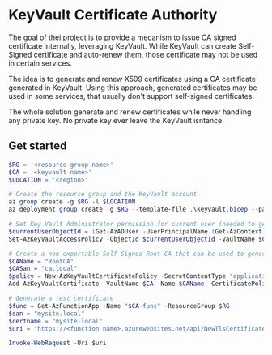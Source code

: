 # KeyVault Certificate Authority

The goal of thei project is to provide a mecanism to issue CA signed certificate internally, leveraging KeyVault. While KeyVault can create Self-Signed certificate and auto-renew them, those certificate may not be used in certain services.

The idea is to generate and renew X509 certificates using a CA certificate generated in KeyVault. Using this approach, generated certificates may be used in some services, that usually don't support self-signed certificates.

The whole solution generate and renew certificates while never handling any private key. No private key ever leave the KeyVault isntance.

## Get started

```powershell
$RG = '<resource group name>'
$CA = '<keyvault name>'
$LOCATION = '<region>'

# Create the resource group and the KeyVault account
az group create -g $RG -l $LOCATION
az deployment group create -g $RG --template-file .\keyvault.bicep --parameters "{ 'name': { 'value': '$CA' }, 'location': { 'value': '$LOCATION' } }"

# Set Key Vault Administrator permission for current user (needed to generate CA)
$currentUserObjectId = (Get-AzADUser -UserPrincipalName (Get-AzContext).Account).Id
Set-AzKeyVaultAccessPolicy -ObjectId $currentUserObjectId -VaultName $CA -PermissionsToCertificates all

# Create a non-exportable Self-Signed Root CA that can be used to generate client and server certificates
$CAName = "RootCA"
$CASan = "ca.local"
$policy = New-AzKeyVaultCertificatePolicy -SecretContentType "application/x-pkcs12" -SubjectName "CN=$CASan" -IssuerName "Self" -ValidityInMonths 48 -ReuseKeyOnRenewal -KeyNotExportable
Add-AzKeyVaultCertificate -VaultName $CA -Name $CAName -CertificatePolicy $policy

# Generate a test certificate
$func = Get-AzFunctionApp -Name "$CA-func" -ResourceGroup $RG
$san = "mysite.local"
$certname = "mysite-local"
$uri = "https://<function name>.azurewebsites.net/api/NewTlsCertificate?name=$certname&subject=$san&fqdn=$san&code=<function code>"

Invoke-WebRequest -Uri $uri

```



